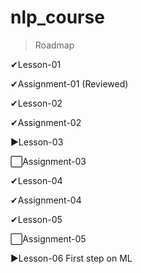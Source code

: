 # nlp_course

> Roadmap

✔Lesson-01

✔Assignment-01 (Reviewed)

✔Lesson-02

✔Assignment-02

▶Lesson-03

⬜Assignment-03

✔Lesson-04

✔Assignment-04

✔Lesson-05

⬜Assignment-05

▶Lesson-06 First step on ML
